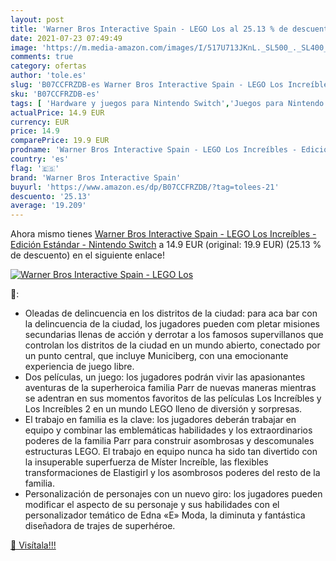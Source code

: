 ```yaml
---
layout: post
title: 'Warner Bros Interactive Spain - LEGO Los al 25.13 % de descuento'
date: 2021-07-23 07:49:49
image: 'https://m.media-amazon.com/images/I/517U713JKnL._SL500_._SL400_.jpg'
comments: true
category: ofertas
author: 'tole.es'
slug: 'B07CCFRZDB-es Warner Bros Interactive Spain - LEGO Los Increíbles -...'
sku: 'B07CCFRZDB-es'
tags: [ 'Hardware y juegos para Nintendo Switch','Juegos para Nintendo Switch','Videojuegos','nintendo','warner bros interactive spain', ]
actualPrice: 14.9 EUR
currency: EUR
price: 14.9
comparePrice: 19.9 EUR
prodname: 'Warner Bros Interactive Spain - LEGO Los Increíbles - Edición Estándar - Nintendo Switch'
country: 'es'
flag: '🇪🇸'
brand: 'Warner Bros Interactive Spain'
buyurl: 'https://www.amazon.es/dp/B07CCFRZDB/?tag=tolees-21'
descuento: '25.13'
average: '19.209'
---
```


Ahora mismo tienes [Warner Bros Interactive Spain - LEGO Los Increíbles - Edición Estándar - Nintendo Switch](https://www.amazon.es/dp/B07CCFRZDB/?tag=tolees-21) a 14.9 EUR (original: 19.9 EUR) (25.13 %  de descuento) en el siguiente enlace!

[![Warner Bros Interactive Spain - LEGO Los](https://m.media-amazon.com/images/I/517U713JKnL._SL500_._SL400_.jpg)](https://www.amazon.es/dp/B07CCFRZDB/?tag=tolees-21)

🔎:

- Oleadas de delincuencia en los distritos de la ciudad: para aca bar con la delincuencia de la ciudad, los jugadores pueden com pletar misiones secundarias llenas de acción y derrotar a los famosos supervillanos que controlan los distritos de la ciudad en un mundo abierto, conectado por un punto central, que incluye Municiberg, con una emocionante experiencia de juego libre.
- Dos películas, un juego: los jugadores podrán vivir las apasionantes aventuras de la superheroica familia Parr de nuevas maneras mientras se adentran en sus momentos favoritos de las películas Los Increíbles y Los Increíbles 2 en un mundo LEGO lleno de diversión y sorpresas.
- El trabajo en familia es la clave: los jugadores deberán trabajar en equipo y combinar las emblemáticas habilidades y los extraordinarios poderes de la familia Parr para construir asombrosas y descomunales estructuras LEGO. El trabajo en equipo nunca ha sido tan divertido con la insuperable superfuerza de Míster Increíble, las flexibles transformaciones de Elastigirl y los asombrosos poderes del resto de la familia.
- Personalización de personajes con un nuevo giro: los jugadores pueden modificar el aspecto de su personaje y sus habilidades con el personalizador temático de Edna «E» Moda, la diminuta y fantástica diseñadora de trajes de superhéroe.

[🛒 Visítala!!!](https://www.amazon.es/dp/B07CCFRZDB/?tag=tolees-21)
